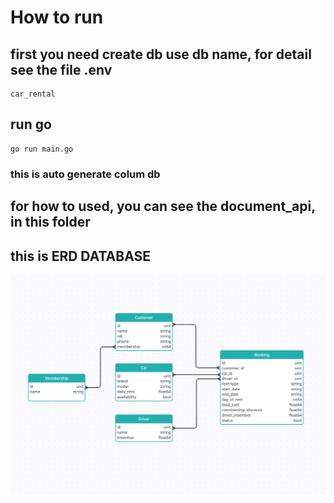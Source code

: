 # How to run

## first you need create db use db name, for detail see the file .env

```
car_rental
```

## run go

```
go run main.go
```

### this is auto generate colum db

## for how to used, you can see the document_api, in this folder

## this is ERD DATABASE

![Project Preview](ERD_DATABASE.png)
